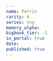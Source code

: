 ```yaml
---
name: Perrin
rarity: 4
series: tng
memory_alpha:
bigbook_tier: -1
in_portal: true
date:
published: true
---
```



